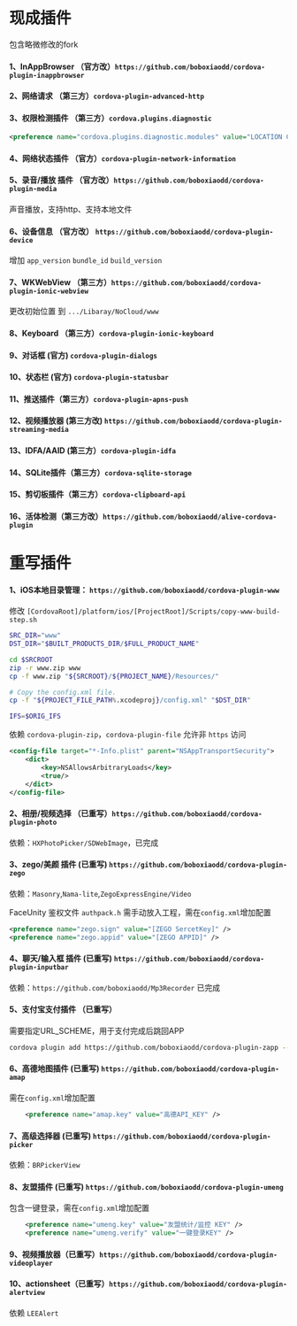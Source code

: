 # 现成插件
包含略微修改的fork

#### 1、InAppBrowser （官方改）`https://github.com/boboxiaodd/cordova-plugin-inappbrowser`

#### 2、网络请求 （第三方）`cordova-plugin-advanced-http`

#### 3、权限检测插件 （第三方）`cordova.plugins.diagnostic`
```xml
<preference name="cordova.plugins.diagnostic.modules" value="LOCATION CAMERA MICROPHONE" />
```

#### 4、网络状态插件 （官方）`cordova-plugin-network-information`

#### 5、录音/播放 插件 （官方改）`https://github.com/boboxiaodd/cordova-plugin-media`
声音播放，支持http、支持本地文件

#### 6、设备信息 （官方改） `https://github.com/boboxiaodd/cordova-plugin-device`
增加 `app_version` `bundle_id` `build_version`

#### 7、WKWebView （第三方）`https://github.com/boboxiaodd/cordova-plugin-ionic-webview`
更改初始位置 到 `.../Libaray/NoCloud/www`

#### 8、Keyboard （第三方）`cordova-plugin-ionic-keyboard`
#### 9、对话框 (官方) `cordova-plugin-dialogs`
#### 10、状态栏 (官方) `cordova-plugin-statusbar`
#### 11、推送插件（第三方）`cordova-plugin-apns-push`
#### 12、视频播放器 (第三方改) `https://github.com/boboxiaodd/cordova-plugin-streaming-media`
#### 13、IDFA/AAID (第三方）`cordova-plugin-idfa`
#### 14、SQLite插件（第三方）`cordova-sqlite-storage`
#### 15、剪切板插件（第三方）`cordova-clipboard-api`
#### 16、活体检测（第三方改）`https://github.com/boboxiaodd/alive-cordova-plugin`
# 重写插件

#### 1、iOS本地目录管理： `https://github.com/boboxiaodd/cordova-plugin-www`
修改 `[CordovaRoot]/platform/ios/[ProjectRoot]/Scripts/copy-www-build-step.sh` 
```bash
SRC_DIR="www"
DST_DIR="$BUILT_PRODUCTS_DIR/$FULL_PRODUCT_NAME"

cd $SRCROOT
zip -r www.zip www
cp -f www.zip "${SRCROOT}/${PROJECT_NAME}/Resources/"

# Copy the config.xml file.
cp -f "${PROJECT_FILE_PATH%.xcodeproj}/config.xml" "$DST_DIR"

IFS=$ORIG_IFS
```

依赖 `cordova-plugin-zip`，`cordova-plugin-file`
允许非 `https` 访问
```xml
<config-file target="*-Info.plist" parent="NSAppTransportSecurity">
    <dict>
        <key>NSAllowsArbitraryLoads</key>
        <true/>
    </dict>
</config-file>
```

#### 2、相册/视频选择 （已重写）`https://github.com/boboxiaodd/cordova-plugin-photo`
依赖：`HXPhotoPicker/SDWebImage`，已完成

#### 3、zego/美颜 插件 (已重写) `https://github.com/boboxiaodd/cordova-plugin-zego`
依赖：`Masonry`,`Nama-lite`,`ZegoExpressEngine/Video`

FaceUnity 鉴权文件 `authpack.h` 需手动放入工程，需在`config.xml`增加配置
```xml
<preference name="zego.sign" value="[ZEGO SercetKey]" />
<preference name="zego.appid" value="[ZEGO APPID]" />
```

#### 4、聊天/输入框 插件 (已重写) `https://github.com/boboxiaodd/cordova-plugin-inputbar`
依赖：`https://github.com/boboxiaodd/Mp3Recorder` 已完成

#### 5、支付宝支付插件 （已重写）
需要指定URL_SCHEME，用于支付完成后跳回APP
```sh
cordova plugin add https://github.com/boboxiaodd/cordova-plugin-zapp --variable URL_SCHEME=xxxxxxx
```

#### 6、高德地图插件 (已重写) `https://github.com/boboxiaodd/cordova-plugin-amap`
需在`config.xml`增加配置
```xml
    <preference name="amap.key" value="高德API_KEY" />
```

#### 7、高级选择器 (已重写) `https://github.com/boboxiaodd/cordova-plugin-picker`
依赖：`BRPickerView`

#### 8、友盟插件 (已重写) `https://github.com/boboxiaodd/cordova-plugin-umeng`
包含一键登录，需在`config.xml`增加配置
```xml
    <preference name="umeng.key" value="友盟统计/监控 KEY" />
    <preference name="umeng.verify" value="一键登录KEY" />
```
#### 9、视频播放器（已重写）`https://github.com/boboxiaodd/cordova-plugin-videoplayer`

#### 10、actionsheet（已重写）`https://github.com/boboxiaodd/cordova-plugin-alertview`
依赖 `LEEAlert`

